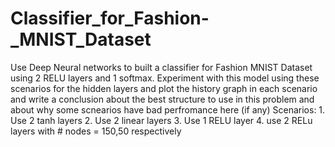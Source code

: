 # Classifier_for_Fashion-_MNIST_Dataset
Use Deep Neural networks to built a classifier for Fashion MNIST Dataset using 2 RELU layers and 1 softmax. Experiment with this model using these scenarios for the hidden layers and plot the history graph in each scenario and write a conclusion about the best structure to use in this problem and about why some scnearios have bad perfromance here (if any) Scenarios:      1. Use 2 tanh layers       2. Use 2 linear layers       3. Use 1 RELU layer      4. use 2 RELu layers with # nodes = 150,50 respectively
